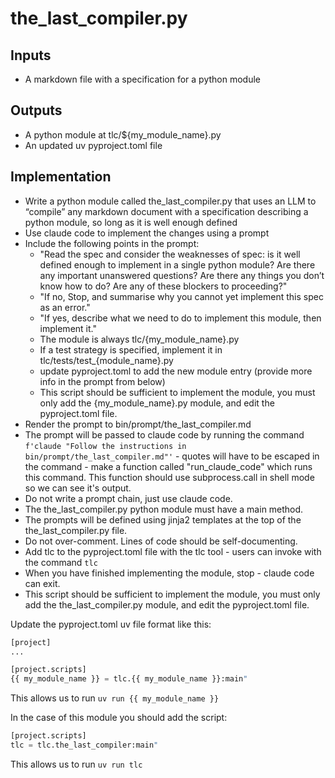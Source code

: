# the_last_compiler.py

## Inputs

- A markdown file with a specification for a python module

## Outputs

- A python module at tlc/${my_module_name}.py
- An updated uv pyproject.toml file

## Implementation

- Write a python module called the_last_compiler.py that uses an LLM to “compile” any markdown document with a specification describing a python module, so long as it is well enough defined
- Use claude code to implement the changes using a prompt
- Include the following points in the prompt:
    - "Read the spec and consider the weaknesses of spec: is it well defined enough to implement in a single python module? Are there any important unanswered questions? Are there any things you don’t know how to do? Are any of these blockers to proceeding?"
    - "If no, Stop, and summarise why you cannot yet implement this spec as an error."
    - "If yes, describe what we need to do to implement this module, then implement it."
    - The module is always tlc/{my_module_name}.py
    - If a test strategy is specified, implement it in tlc/tests/test_{module_name}.py
    - update pyproject.toml to add the new module entry (provide more info in the prompt from below)
    - This script should be sufficient to implement the module, you must only add the {my_module_name}.py module, and edit the pyproject.toml file.
- Render the prompt to bin/prompt/the_last_compiler.md
- The prompt will be passed to claude code by running the command `f'claude "Follow the instructions in bin/prompt/the_last_compiler.md"'` - quotes will have to be escaped in the command - make a function called "run_claude_code" which runs this command. This function should use subprocess.call in shell mode so we can see it's output.
- Do not write a prompt chain, just use claude code.
- The the_last_compiler.py python module must have a main method.
- The prompts will be defined using jinja2 templates at the top of the the_last_compiler.py file.
- Do not over-comment. Lines of code should be self-documenting.
- Add tlc to the pyproject.toml file with the tlc tool - users can invoke with the command `tlc`
- When you have finished implementing the module, stop - claude code can exit. 
- This script should be sufficient to implement the module, you must only add the the_last_compiler.py module, and edit the pyproject.toml file.

Update the pyproject.toml uv file format like this:

```python
[project]
...

[project.scripts]
{{ my_module_name }} = tlc.{{ my_module_name }}:main"
```

This allows us to run `uv run {{ my_module_name }}`

In the case of this module you should add the script:

```python
[project.scripts]
tlc = tlc.the_last_compiler:main"
```

This allows us to run `uv run tlc`

